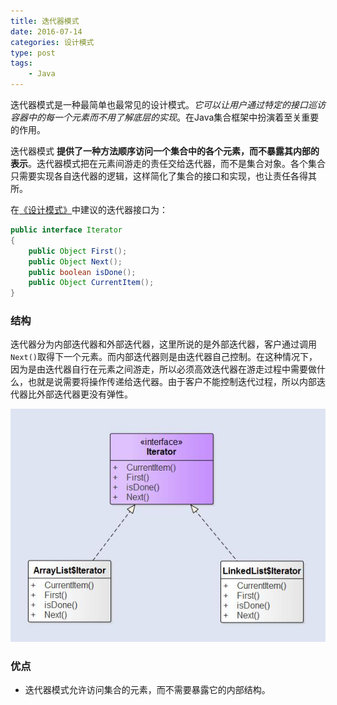 ```yaml
---
title: 迭代器模式
date: 2016-07-14
categories: 设计模式
type: post
tags:
    - Java
---
```


迭代器模式是一种最简单也最常见的设计模式。*它可以让用户通过特定的接口巡访容器中的每一个元素而不用了解底层的实现*。在Java集合框架中扮演着至关重要的作用。

<!--more-->

迭代器模式 **提供了一种方法顺序访问一个集合中的各个元素，而不暴露其内部的表示**。迭代器模式把在元素间游走的责任交给迭代器，而不是集合对象。各个集合只需要实现各自迭代器的逻辑，这样简化了集合的接口和实现，也让责任各得其所。

在[《设计模式》](https://zh.wikipedia.org/wiki/%E8%AE%BE%E8%AE%A1%E6%A8%A1%E5%BC%8F%EF%BC%9A%E5%8F%AF%E5%A4%8D%E7%94%A8%E9%9D%A2%E5%90%91%E5%AF%B9%E8%B1%A1%E8%BD%AF%E4%BB%B6%E7%9A%84%E5%9F%BA%E7%A1%80)中建议的迭代器接口为：

```Java
public interface Iterator
{
    public Object First();
    public Object Next();
    public boolean isDone();
    public Object CurrentItem();
}
```

### 结构

迭代器分为内部迭代器和外部迭代器，这里所说的是外部迭代器，客户通过调用`Next()`取得下一个元素。而内部迭代器则是由迭代器自己控制。在这种情况下，因为是由迭代器自行在元素之间游走，所以必须高效迭代器在游走过程中需要做什么，也就是说需要将操作传递给迭代器。由于客户不能控制迭代过程，所以内部迭代器比外部迭代器更没有弹性。

![](pattern-iterator.jpg)

### 优点

  - 迭代器模式允许访问集合的元素，而不需要暴露它的内部结构。
